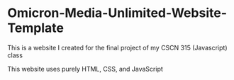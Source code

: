 # Omicron-Media-Unlimited-Website-Template
This is a website I created for the final project of my CSCN 315 (Javascript) class

This website uses purely HTML, CSS, and JavaScript
